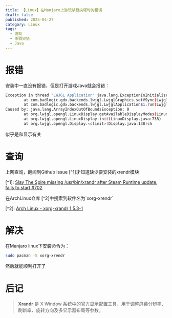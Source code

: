 ```yaml
---
title: 【Linux】在Manjaro上游玩杀戮尖塔时的错误
draft: false
published: 2025-04-27
category: Linux
tags:
  - 游戏
  - 杀戮尖塔
  - Java
---
```

# 报错

安装中一直没有报错，但是打开游戏Java就会报错：

```bash
Exception in thread "LWJGL Application" java.lang.ExceptionInInitializerError
        at com.badlogic.gdx.backends.lwjgl.LwjglGraphics.setVSync(LwjglGraphics.java:558)
        at com.badlogic.gdx.backends.lwjgl.LwjglApplication$1.run(LwjglApplication.java:124)
Caused by: java.lang.ArrayIndexOutOfBoundsException: 0
        at org.lwjgl.opengl.LinuxDisplay.getAvailableDisplayModes(LinuxDisplay.java:954)
        at org.lwjgl.opengl.LinuxDisplay.init(LinuxDisplay.java:738)
        at org.lwjgl.opengl.Display.<clinit>(Display.java:138)ch
```

似乎是和显示有关

# 查询

上网查询，翻阅到Github Issue \[^1\]才知道缺少要安装的xrendr模块

\[^1\]: [Slay The Spire missing /usr/bin/xrandr after Steam Runtime update, fails to start #702](https://github.com/ValveSoftware/steam-runtime/issues/702)

在ArchLinux仓库 \[^2\]中搜索到软件名为\`xorg-xrendr\`

\[^2\]: [Arch Linux - xorg-xrandr 1.5.3-1](https://archlinux.org/packages/extra/x86_64/xorg-xrandr/)

# 解决

在Manjaro linux下安装命令为：

```bash
sudo pacman -S xorg-xrendr
```

然后就能顺利打开了

# 后记

> ‌**Xrandr**‌ 是 X Window 系统中的官方显示配置工具，用于调整屏幕分辨率、刷新率、旋转方向及多显示器布局等参数。